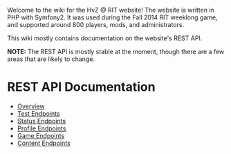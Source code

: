 Welcome to the wiki for the HvZ @ RIT website! The website is written in PHP with Symfony2. It was used during the Fall 2014 RIT weeklong game, and supported around 800 players, mods, and administrators.

This wiki mostly contains documentation on the website's REST API.

**NOTE:** The REST API is mostly stable at the moment, though there are a few areas that are likely to change.

REST API Documentation
======================

* [Overview](REST-API-Overview)
* [Test Endpoints](Test-REST-Endpoints)
* [Status Endpoints](Status-REST-Endpoints)
* [Profile Endpoints](Profile-REST-Endpoints)
* [Game Endpoints](Game-REST-Endpoints)
* [Content Endpoints](Content-REST-Endpoints)